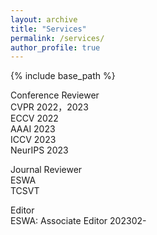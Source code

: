 ```yaml
---
layout: archive
title: "Services"
permalink: /services/
author_profile: true
---
```


{% include base_path %}

Conference Reviewer  
CVPR 2022，2023  
ECCV 2022  
AAAI 2023  
ICCV 2023  
NeurIPS 2023  

Journal Reviewer  
ESWA  
TCSVT  

Editor  
ESWA: Associate Editor 202302-
